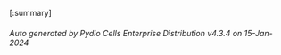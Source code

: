 






[:summary]

###### Auto generated by Pydio Cells Enterprise Distribution v4.3.4 on 15-Jan-2024
